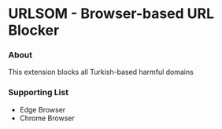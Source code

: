 # URLSOM - Browser-based URL Blocker
### About
<p>This extension blocks all Turkish-based harmful domains</p>

### Supporting List
<ul>
<li>Edge Browser</li>
<li>Chrome Browser</li>
</ul>
